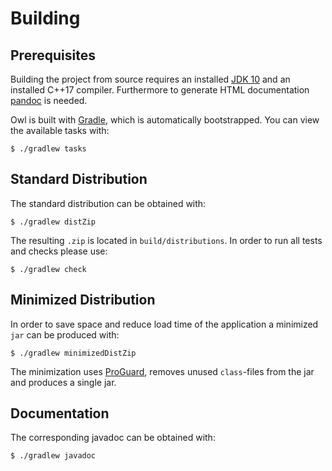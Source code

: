 # Building

## Prerequisites

Building the project from source requires an installed [JDK 10](http://jdk.java.net/10/) and an installed C++17 compiler. Furthermore to generate HTML documentation [pandoc](https://pandoc.org/) is needed.

Owl is built with [Gradle](http://gradle.org/), which is automatically bootstrapped. You can view the available tasks with:

```
$ ./gradlew tasks
```

## Standard Distribution

The standard distribution can be obtained with:

```
$ ./gradlew distZip
```

The resulting `.zip` is located in `build/distributions`. In order to run all tests and checks please use:

```
$ ./gradlew check
```

## Minimized Distribution

In order to save space and reduce load time of the application a minimized `jar` can be produced with:

```
$ ./gradlew minimizedDistZip
```

The minimization uses [ProGuard](https://www.guardsquare.com/en/products/proguard), removes unused `class`-files from the jar and produces a single jar.

## Documentation

The corresponding javadoc can be obtained with:

```
$ ./gradlew javadoc
```